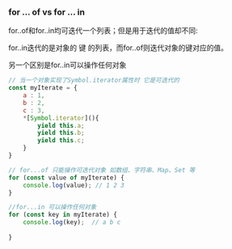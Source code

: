 ### for ... of vs for ... in

for..of和for..in均可迭代一个列表；但是用于迭代的值却不同:

for..in迭代的是对象的 键 的列表，而for..of则迭代对象的键对应的值。

另一个区别是for..in可以操作任何对象

```javascript
// 当一个对象实现了Symbol.iterator属性时 它是可迭代的
const myIterate = {
    a : 1,
    b : 2,
    c : 3,
    *[Symbol.iterator](){
        yield this.a;
        yield this.b;
        yield this.c;
    }
}

// for...of 只能操作可迭代对象 如数组、字符串、Map、Set 等
for (const value of myIterate) {
    console.log(value); // 1 2 3
}

//for...in 可以操作任何对象
for (const key in myIterate) {
    console.log(key);  // a b c
    
}
```

